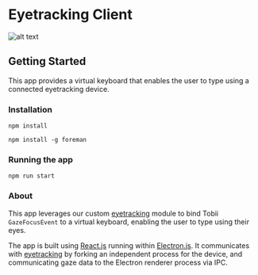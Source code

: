# Eyetracking Client

![alt text](./media/helloex3.gif)

## Getting Started

This app provides a virtual keyboard that enables the user to type using a connected eyetracking device.

### Installation
```npm install```

```npm install -g foreman```

### Running the app
```npm run start```

### About

This app leverages our custom [eyetracking](https://github.com/EyeTrackingCSE/eyetracking) module to bind Tobii `GazeFocusEvent` to a virtual keyboard, enabling the user to type using their eyes.

The app is built using [React.js](https://reactjs.org/) running within [Electron.js](https://www.electronjs.org/). It communicates with [eyetracking](https://github.com/EyeTrackingCSE/eyetracking) by forking an independent process for the device, and communicating gaze data to the Electron renderer process via IPC.

